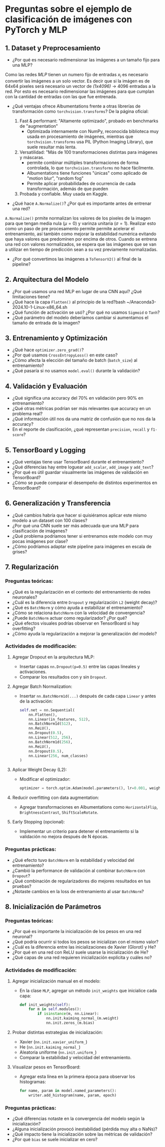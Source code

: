 
# Preguntas sobre el ejemplo de clasificación de imágenes con PyTorch y MLP

## 1. Dataset y Preprocesamiento
- ¿Por qué es necesario redimensionar las imágenes a un tamaño fijo para una MLP?

Como las redes _MLP_ tienen un numero fijo de entradas $x_i$ es necesario convertir las imágenes a un solo vector. Es decir que si la imágen es de 64x64 pixeles será necesario un vector de *(1x4096)* -> 4096 entradas a la red. Por esto es necesario redimensionar las imágenes para que cumplan con la cantidad de entradas con las que fue entrenada. 

- ¿Qué ventajas ofrece Albumentations frente a otras librerías de transformación como `torchvision.transforms`?
De la página oficial: 
   1. Fast & performant: "Altamente optimizado", probado en benchmarks de "augmentation"
      - Optimizada internamente con NumPy, reconocida biblioteca muy usada en procesamiento de imágenes, mientras que `torchvision.transforms` usa PIL (Python Imaging Library), que suele resultar más lenta.
   2. Versatilidad: "Más de 100 transformaciones distintas para imágenes y máscaras.
      - permite combinar múltiples transformaciones de forma controlada, lo que `torchvision.transforms` no hace fácilmente.
      - Albumentations tiene funciones "únicas" como aplicado de "motion blur", "random fog"
      - Permite aplicar probabilidades de ocurrencia de cada transformación, además de que pueden 
   3. Probada y confiable. Muy usada en Kaggle.

- ¿Qué hace `A.Normalize()`? ¿Por qué es importante antes de entrenar una red?

`A.Normalize()` prmite normalizan los valores de los pixeles de la imagen para que tengan media nula ($\mu=0$) y varinza unitaria ($\sigma=1$). Realizar esto como un paso de pre procesamento permite permite acelerar el entrenamiento, así también como mejorar la estabilidad numérica evitando que haya valores que predominen por encima de otros. Cuando se entrena una red con valores normalizados, se espera que las imágenes que se van a utilizar en tiempo de predicción sean a su vez previamente normalizadas.

- ¿Por qué convertimos las imágenes a `ToTensorV2()` al final de la pipeline?

## 2. Arquitectura del Modelo
- ¿Por qué usamos una red MLP en lugar de una CNN aquí? ¿Qué limitaciones tiene?
- ¿Qué hace la capa `Flatten()` al principio de la red?bash ~/Anaconda3-2024.10-1-Linux-x86_64.sh
- ¿Qué función de activación se usó? ¿Por qué no usamos `Sigmoid` o `Tanh`?
- ¿Qué parámetro del modelo deberíamos cambiar si aumentamos el tamaño de entrada de la imagen?

## 3. Entrenamiento y Optimización
- ¿Qué hace `optimizer.zero_grad()`?
- ¿Por qué usamos `CrossEntropyLoss()` en este caso?
- ¿Cómo afecta la elección del tamaño de batch (`batch_size`) al entrenamiento?
- ¿Qué pasaría si no usamos `model.eval()` durante la validación?

## 4. Validación y Evaluación
- ¿Qué significa una accuracy del 70% en validación pero 90% en entrenamiento?
- ¿Qué otras métricas podrían ser más relevantes que accuracy en un problema real?
- ¿Qué información útil nos da una matriz de confusión que no nos da la accuracy?
- En el reporte de clasificación, ¿qué representan `precision`, `recall` y `f1-score`?

## 5. TensorBoard y Logging
- ¿Qué ventajas tiene usar TensorBoard durante el entrenamiento?
- ¿Qué diferencias hay entre loguear `add_scalar`, `add_image` y `add_text`?
- ¿Por qué es útil guardar visualmente las imágenes de validación en TensorBoard?
- ¿Cómo se puede comparar el desempeño de distintos experimentos en TensorBoard?

## 6. Generalización y Transferencia
- ¿Qué cambios habría que hacer si quisiéramos aplicar este mismo modelo a un dataset con 100 clases?
- ¿Por qué una CNN suele ser más adecuada que una MLP para clasificación de imágenes?
- ¿Qué problema podríamos tener si entrenamos este modelo con muy pocas imágenes por clase?
- ¿Cómo podríamos adaptar este pipeline para imágenes en escala de grises?

## 7. Regularización

### Preguntas teóricas:
- ¿Qué es la regularización en el contexto del entrenamiento de redes neuronales?
- ¿Cuál es la diferencia entre `Dropout` y regularización `L2` (weight decay)?
- ¿Qué es `BatchNorm` y cómo ayuda a estabilizar el entrenamiento?
- ¿Cómo se relaciona `BatchNorm` con la velocidad de convergencia?
- ¿Puede `BatchNorm` actuar como regularizador? ¿Por qué?
- ¿Qué efectos visuales podrías observar en TensorBoard si hay overfitting?
- ¿Cómo ayuda la regularización a mejorar la generalización del modelo?

### Actividades de modificación:
1. Agregar Dropout en la arquitectura MLP:
   - Insertar capas `nn.Dropout(p=0.5)` entre las capas lineales y activaciones.
   - Comparar los resultados con y sin `Dropout`.

2. Agregar Batch Normalization:
   - Insertar `nn.BatchNorm1d(...)` después de cada capa `Linear` y antes de la activación:
     ```python
     self.net = nn.Sequential(
         nn.Flatten(),
         nn.Linear(in_features, 512),
         nn.BatchNorm1d(512),
         nn.ReLU(),
         nn.Dropout(0.5),
         nn.Linear(512, 256),
         nn.BatchNorm1d(256),
         nn.ReLU(),
         nn.Dropout(0.5),
         nn.Linear(256, num_classes)
     )
     ```

3. Aplicar Weight Decay (L2):
   - Modificar el optimizador:
     ```python
     optimizer = torch.optim.Adam(model.parameters(), lr=0.001, weight_decay=1e-4)
     ```

4. Reducir overfitting con data augmentation:
   - Agregar transformaciones en Albumentations como `HorizontalFlip`, `BrightnessContrast`, `ShiftScaleRotate`.

5. Early Stopping (opcional):
   - Implementar un criterio para detener el entrenamiento si la validación no mejora después de N épocas.

### Preguntas prácticas:
- ¿Qué efecto tuvo `BatchNorm` en la estabilidad y velocidad del entrenamiento?
- ¿Cambió la performance de validación al combinar `BatchNorm` con `Dropout`?
- ¿Qué combinación de regularizadores dio mejores resultados en tus pruebas?
- ¿Notaste cambios en la loss de entrenamiento al usar `BatchNorm`?

## 8. Inicialización de Parámetros

### Preguntas teóricas:
- ¿Por qué es importante la inicialización de los pesos en una red neuronal?
- ¿Qué podría ocurrir si todos los pesos se inicializan con el mismo valor?
- ¿Cuál es la diferencia entre las inicializaciones de Xavier (Glorot) y He?
- ¿Por qué en una red con ReLU suele usarse la inicialización de He?
- ¿Qué capas de una red requieren inicialización explícita y cuáles no?

### Actividades de modificación:
1. Agregar inicialización manual en el modelo:
   - En la clase `MLP`, agregar un método `init_weights` que inicialice cada capa:
     ```python
     def init_weights(self):
         for m in self.modules():
             if isinstance(m, nn.Linear):
                 nn.init.kaiming_normal_(m.weight)
                 nn.init.zeros_(m.bias)
     ```

2. Probar distintas estrategias de inicialización:
   - Xavier (`nn.init.xavier_uniform_`)
   - He (`nn.init.kaiming_normal_`)
   - Aleatoria uniforme (`nn.init.uniform_`)
   - Comparar la estabilidad y velocidad del entrenamiento.

3. Visualizar pesos en TensorBoard:
   - Agregar esta línea en la primera época para observar los histogramas:
     ```python
     for name, param in model.named_parameters():
         writer.add_histogram(name, param, epoch)
     ```

### Preguntas prácticas:
- ¿Qué diferencias notaste en la convergencia del modelo según la inicialización?
- ¿Alguna inicialización provocó inestabilidad (pérdida muy alta o NaNs)?
- ¿Qué impacto tiene la inicialización sobre las métricas de validación?
- ¿Por qué `bias` se suele inicializar en cero?